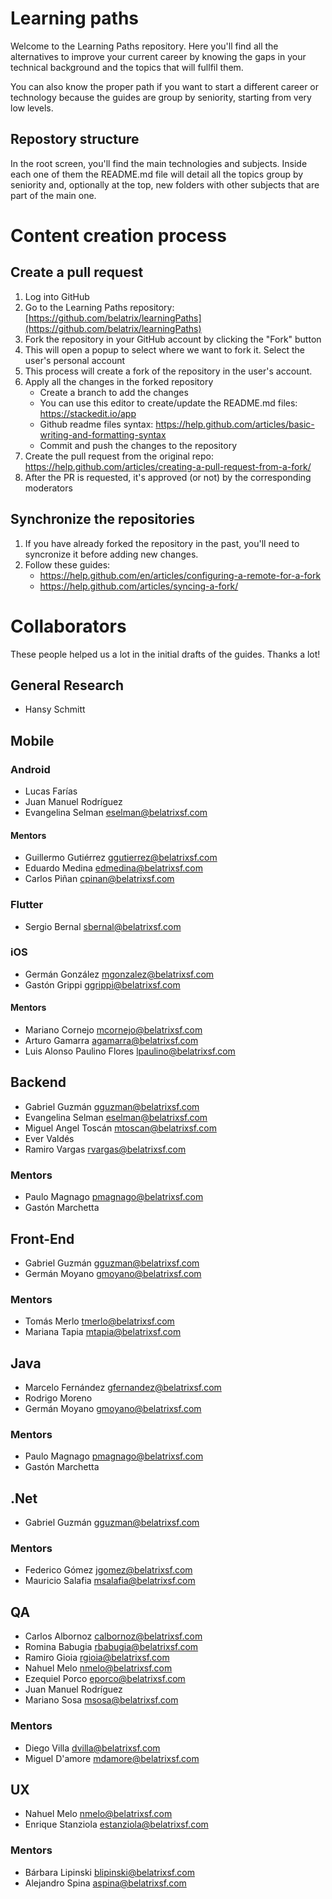 # Learning paths

Welcome to the Learning Paths repository. Here you'll find all the alternatives to improve your current career by knowing the gaps in your technical background and the topics that will fullfil them.

You can also know the proper path if you want to start a different career or technology because the guides are group by seniority, starting from very low levels.

## Repostory structure

In the root screen, you'll find the main technologies and subjects. Inside each one of them the README.md file will detail all the topics group by seniority and, optionally at the top, new folders with other subjects that are part of the main one.

# Content creation process

## Create a pull request

1. Log into GitHub
2. Go to the Learning Paths repository: [https://github.com/belatrix/learningPaths](https://github.com/belatrix/learningPaths)
3. Fork the repository in your GitHub account by clicking the "Fork" button
4. This will open a popup to select where we want to fork it. Select the user's personal account
5. This process will create a fork of the repository in the user's account.
6. Apply all the changes in the forked repository
   - Create a branch to add the changes
   - You can use this editor to create/update the README.md files: https://stackedit.io/app 
   - Github readme files syntax: https://help.github.com/articles/basic-writing-and-formatting-syntax
   - Commit and push the changes to the repository
7. Create the pull request from the original repo: https://help.github.com/articles/creating-a-pull-request-from-a-fork/
8. After the PR is requested, it's approved (or not) by the corresponding moderators

## Synchronize the repositories

 1. If you have already forked the repository in the past, you'll need to syncronize it before adding new changes.
 2. Follow these guides: 
    - https://help.github.com/en/articles/configuring-a-remote-for-a-fork
    - https://help.github.com/articles/syncing-a-fork/

# Collaborators

These people helped us a lot in the initial drafts of the guides. Thanks a lot!

## General Research

- Hansy Schmitt

## Mobile

### Android

- Lucas Farías
- Juan Manuel Rodríguez
- Evangelina Selman eselman@belatrixsf.com

#### Mentors

- Guillermo Gutiérrez ggutierrez@belatrixsf.com
- Eduardo Medina edmedina@belatrixsf.com
- Carlos Piñan cpinan@belatrixsf.com

### Flutter

- Sergio Bernal sbernal@belatrixsf.com

### iOS

- Germán González mgonzalez@belatrixsf.com
- Gastón Grippi ggrippi@belatrixsf.com

#### Mentors

- Mariano Cornejo mcornejo@belatrixsf.com
- Arturo Gamarra agamarra@belatrixsf.com
- Luis Alonso Paulino Flores lpaulino@belatrixsf.com

## Backend

- Gabriel Guzmán gguzman@belatrixsf.com
- Evangelina Selman eselman@belatrixsf.com
- Miguel Angel Toscán mtoscan@belatrixsf.com
- Ever Valdés
- Ramiro Vargas rvargas@belatrixsf.com

### Mentors

- Paulo Magnago pmagnago@belatrixsf.com
- Gastón Marchetta

## Front-End

- Gabriel Guzmán gguzman@belatrixsf.com
- Germán Moyano gmoyano@belatrixsf.com

### Mentors

- Tomás Merlo tmerlo@belatrixsf.com
- Mariana Tapia mtapia@belatrixsf.com

## Java

- Marcelo Fernández gfernandez@belatrixsf.com
- Rodrigo Moreno 
- Germán Moyano gmoyano@belatrixsf.com

### Mentors

- Paulo Magnago pmagnago@belatrixsf.com
- Gastón Marchetta

## .Net

- Gabriel Guzmán gguzman@belatrixsf.com

### Mentors

- Federico Gómez jgomez@belatrixsf.com
- Mauricio Salafia msalafia@belatrixsf.com

## QA

- Carlos Albornoz calbornoz@belatrixsf.com
- Romina Babugia rbabugia@belatrixsf.com
- Ramiro Gioia rgioia@belatrixsf.com
- Nahuel Melo nmelo@belatrixsf.com
- Ezequiel Porco eporco@belatrixsf.com
- Juan Manuel Rodríguez
- Mariano Sosa msosa@belatrixsf.com

### Mentors

- Diego Villa dvilla@belatrixsf.com
- Miguel D'amore mdamore@belatrixsf.com

## UX

- Nahuel Melo nmelo@belatrixsf.com
- Enrique Stanziola estanziola@belatrixsf.com

### Mentors

- Bárbara Lipinski blipinski@belatrixsf.com
- Alejandro Spina aspina@belatrixsf.com
